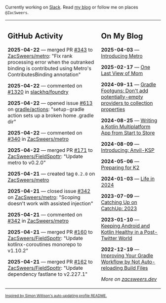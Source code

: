 Currently working on [Slack](https://slack.com/). Read [my blog](https://zacsweers.dev/) or follow me on places `@ZacSweers`.

<table><tr><td valign="top" width="60%">

## GitHub Activity
<!-- githubActivity starts -->
**2025-04-22** — merged PR [#343](https://github.com/ZacSweers/metro/pull/343) to [ZacSweers/metro](https://github.com/ZacSweers/metro): "Fix rank processing error when the outranked binding is contributed using Metro's ContributesBinding annotation"

**2025-04-22** — commented on [#1320](https://github.com/slackhq/foundry/pull/1320#issuecomment-2822066506) in [slackhq/foundry](https://github.com/slackhq/foundry)

**2025-04-22** — opened issue [#613](https://github.com/gradle/actions/issues/613) on [gradle/actions](https://github.com/gradle/actions): "setup-gradle action sets up a broken home .gradle dir"

**2025-04-22** — commented on [#340](https://github.com/ZacSweers/metro/pull/340#issuecomment-2821689729) in [ZacSweers/metro](https://github.com/ZacSweers/metro)

**2025-04-22** — merged PR [#171](https://github.com/ZacSweers/FieldSpottr/pull/171) to [ZacSweers/FieldSpottr](https://github.com/ZacSweers/FieldSpottr): "Update metro to v0.2.0"

**2025-04-21** — created tag `0.2.0` on [ZacSweers/metro](https://github.com/ZacSweers/metro)

**2025-04-21** — closed issue [#342](https://github.com/ZacSweers/metro/issues/342) on [ZacSweers/metro](https://github.com/ZacSweers/metro): "Scoping doesn't work with assisted injection"

**2025-04-21** — commented on [#342](https://github.com/ZacSweers/metro/issues/342#issuecomment-2819963456) in [ZacSweers/metro](https://github.com/ZacSweers/metro)

**2025-04-21** — merged PR [#160](https://github.com/ZacSweers/FieldSpottr/pull/160) to [ZacSweers/FieldSpottr](https://github.com/ZacSweers/FieldSpottr): "Update kotlinx-coroutines monorepo to v1.10.2"

**2025-04-21** — merged PR [#162](https://github.com/ZacSweers/FieldSpottr/pull/162) to [ZacSweers/FieldSpottr](https://github.com/ZacSweers/FieldSpottr): "Update dependency fastlane to v2.227.1"
<!-- githubActivity ends -->
</td><td valign="top" width="40%">

## On My Blog
<!-- blog starts -->
**2025-04-03** — [Introducing Metro](https://www.zacsweers.dev/introducing-metro/)

**2025-02-17** — [One Last View of Mom](https://www.zacsweers.dev/one-last-view-of-mom/)

**2024-09-11** — [Gradle Footguns: Don't add potentially-empty providers to collection properties](https://www.zacsweers.dev/gradle-footgun-adding-empty-providers-to-collection-properties/)

**2024-08-25** — [Writing a Kotlin Multiplatform App from Start to Store](https://www.zacsweers.dev/writing-a-kotlin-multiplatform-app-from-start-to-store/)

**2024-08-09** — [Introducing: Anvil-KSP](https://www.zacsweers.dev/introducing-anvil-ksp/)

**2024-05-06** — [Preparing for K2](https://www.zacsweers.dev/preparing-for-k2/)

**2024-01-03** — [Life in 2024](https://www.zacsweers.dev/life-in-2024/)

**2023-07-09** — [Catching Up on CatchUp: 2023](https://www.zacsweers.dev/catching-up-on-catchup-2023/)

**2023-01-10** — [Keeping Android and Kotlin Healthy in a Post-Twitter World](https://www.zacsweers.dev/keeping-android-healthy/)

**2022-12-19** — [Improving Your Gradle Workflow by Not Auto-reloading Build Files](https://www.zacsweers.dev/improving-your-workflow-by-not-auto-reloading-build-files/)
<!-- blog ends -->
_More on [zacsweers.dev](https://zacsweers.dev/)_
</td></tr></table>

<sub><a href="https://simonwillison.net/2020/Jul/10/self-updating-profile-readme/">Inspired by Simon Willison's auto-updating profile README.</a></sub>